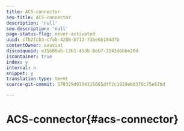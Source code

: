 ```yaml
---
title: ACS-connector
seo-title: ACS-connector
description: 'null'
seo-description: 'null'
page-status-flag: never-activated
uuid: cfb2fcb3-c7ab-4286-b713-735e6b104d7b
contentOwner: sauviat
discoiquuid: e35b86ab-13b1-453b-8eb7-3243d6bbe20d
iscontainer: true
index: y
internal: n
snippet: y
translation-type: tm+mt
source-git-commit: 579329d9194115065dff2c192deb0376c75e67bd

---
```



# ACS-connector{#acs-connector}

